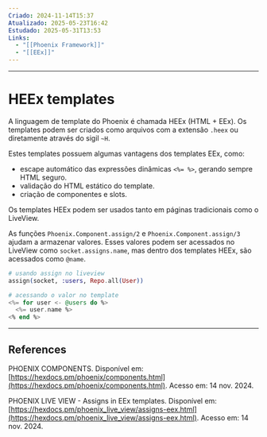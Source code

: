 ```yaml
---
Criado: 2024-11-14T15:37
Atualizado: 2025-05-23T16:42
Estudado: 2025-05-31T13:53
Links:
  - "[[Phoenix Framework]]"
  - "[[EEx]]"
---
```

---
# HEEx templates

A linguagem de template do Phoenix é chamada HEEx (HTML + EEx). Os templates podem ser criados como arquivos com a extensão `.heex` ou diretamente através do sigil `~H`.

Estes templates possuem algumas vantagens dos templates EEx, como:

- escape automático das expressões dinâmicas `<%= %>`, gerando sempre HTML seguro.
- validação do HTML estático do template.
- criação de componentes e slots.

Os templates HEEx podem ser usados tanto em páginas tradicionais como o LiveView.

As funções `Phoenix.Component.assign/2` e `Phoenix.Component.assign/3` ajudam a armazenar  valores. Esses valores podem ser acessados no LiveView como `socket.assigns.name`, mas dentro dos templates HEEx, são acessados como `@name`.

```elixir
# usando assign no liveview
assign(socket, :users, Repo.all(User))

# acessando o valor no template
<%= for user <- @users do %>
  <%= user.name %>
<% end %>
```

---
## References

PHOENIX COMPONENTS. Disponível em: [https://hexdocs.pm/phoenix/components.html](https://hexdocs.pm/phoenix/components.html). Acesso em: 14 nov. 2024.

PHOENIX LIVE VIEW - Assigns in EEx templates. Disponível em: [https://hexdocs.pm/phoenix_live_view/assigns-eex.html](https://hexdocs.pm/phoenix_live_view/assigns-eex.html). Acesso em: 14 nov. 2024.